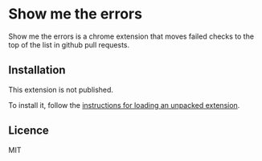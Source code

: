 # Show me the errors

Show me the errors is a chrome extension that moves failed checks to the top of the list in github pull requests.

## Installation

This extension is not published.

To install it, follow the [instructions for loading an unpacked extension](https://developer.chrome.com/docs/extensions/mv3/getstarted/#unpacked).

## Licence

MIT
